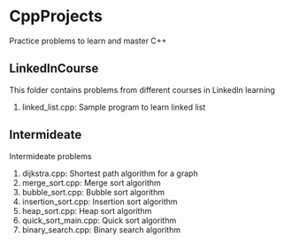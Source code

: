 # CppProjects
Practice problems to learn and master C++

## LinkedInCourse
This folder contains problems from different courses in LinkedIn learning
1. linked_list.cpp: Sample program to learn linked list

## Intermideate
Intermideate problems
1. dijkstra.cpp: Shortest path algorithm for a graph
2. merge_sort.cpp: Merge sort algorithm
3. bubble_sort.cpp: Bubble sort algorithm
4. insertion_sort.cpp: Insertion sort algorithm
5. heap_sort.cpp: Heap sort algorithm
6. quick_sort_main.cpp: Quick sort algorithm
7. binary_search.cpp: Binary search algorithm